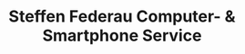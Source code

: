 ---
title: "Steffen Federau Computer- & Smartphone Service"
url: /bedesbach/steffen-federau-computer-und-smartphone-service/
shop: Elektronik
---